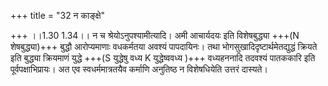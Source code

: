 +++
title = "32 न काङ्क्षे"

+++
।।1.30 1.34।। न च श्रेयोऽनुपश्यामीत्यादि। अमी आचार्यदयः इति विशेषबुद्ध्या +++(N शेषबुद्ध्या)+++ बुद्धौ आरोप्यमाणाः वधकर्मतया अवश्यं पापदायिनः। तथा भोगसुखादिदृष्टार्थमेतद्युद्धं क्रियते इति बुद्ध्या क्रियमाणं युद्धे +++(S युद्धेषु वध्य K युद्धेष्ववध्य )+++ वध्यहननादि तदवश्यं पातककारि इति पूर्वपक्षाभिप्रायः। अत एव स्वधर्ममात्रतयैव कर्माणि अनुतिष्ठ न विशेषधियेति उत्तरं दास्यते।  
